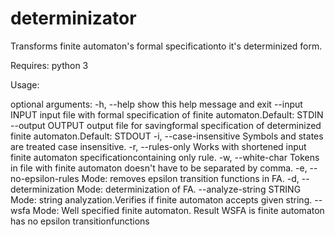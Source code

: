 # determinizator

Transforms finite automaton's formal specificationto it's determinized form.

Requires: python 3

Usage:

optional arguments:
  -h, --help            show this help message and exit
  --input INPUT         input file with formal specification of finite
                        automaton.Default: STDIN
  --output OUTPUT       output file for savingformal specification of
                        determinized finite automaton.Default: STDOUT
  -i, --case-insensitive
                        Symbols and states are treated case insensitive.
  -r, --rules-only      Works with shortened input finite automaton
                        specificationcontaining only rule.
  -w, --white-char      Tokens in file with finite automaton doesn't have to
                        be separated by comma.
  -e, --no-epsilon-rules
                        Mode: removes epsilon transition functions in FA.
  -d, --determinization
                        Mode: determinization of FA.
  --analyze-string STRING
                        Mode: string analyzation.Verifies if finite automaton
                        accepts given string.
  --wsfa                Mode: Well specified finite automaton. Result WSFA is
                        finite automaton has no epsilon transitionfunctions

